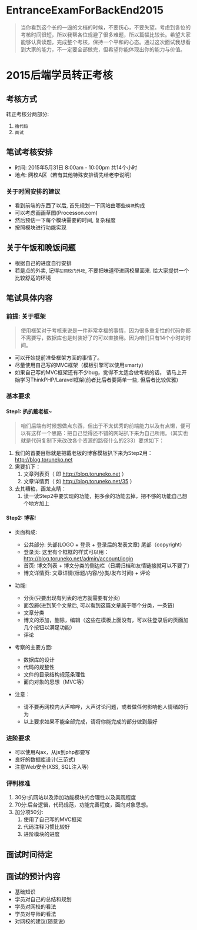 # EntranceExamForBackEnd2015
> 当你看到这个长的一逼的文档的时候，不要伤心，不要失望。考虑到各位的考核时间很短，所以我帮各位规避了很多难题，所以篇幅比较长。希望大家能够认真读题，完成整个考核，保持一个平和的心态。通过这次面试我想看到大家的能力，不一定要全部做完，但希望你能体现出你的能力与价值。
 
# 2015后端学员转正考核

## 考核方式
转正考核分两部分: 

1. `撸代码` 
2. `面试`

## 笔试考核安排
- 时间: 2015年5月31日 8:00am - 10:00pm 共14个小时
- 地点: 网校A区（若有其他特殊安排请先给老李说明）

### 关于时间安排的建议
- 看到前端的东西了以后, 首先规划一下网站由哪些`模块`构成
- 可以考虑画画草图(Processon.com)
- 然后预估一下每个模块需要的时间, 复杂程度
- 按照模块进行功能实现


## 关于午饭和晚饭问题
- 根据自己的进度自行安排
- 若是点的外卖, 记得`在网校门外吃`, 不要把味道带进网校里面来. 给大家提供一个比较舒适的环境

## 笔试具体内容

### 前提: 关于框架

> 使用框架对于考核来说是一件非常幸福的事情，因为很多重复性的代码你都不需要写，数据库也是封装好了的可以直接用。因为咱们只有14个小时的时间。

- 可以开始提前准备框架方面的事情了。
- 尽量使用自己写的MVC框架（模板引擎可以使用smarty）
- 如果自己写的MVC框架还有不少bug，觉得不太适合做考核的话， 请马上开始学习ThinkPHP/Laravel框架(前者比后者要简单一些, 但后者比较优雅)

### 基本要求

#### Step1: 扒扒戴老板~

> 咱们后端有时候想做点东西，但出于不太优秀的前端能力以及有点懒，便可以有这样一个思路：把自己觉得还不错的网站扒下来为自己所用。（其实也就是代码复制下来改改各个资源的路径什么的233）要求如下：

1. 我们的首要目标就是把戴老板的博客模板扒下来为Step2用： http://blog.toruneko.net
2. 需要扒下：
	1. 文章列表页（ 即 http://blog.toruneko.net ）
	2. 文章详情页（ 如 http://blog.toruneko.net/35 ）
3. 去其糟粕，画龙点睛：
	1. 读一读Step2中要实现的功能，把多余的功能去掉，把不够的功能自己想个地方加上

#### Step2: 博客!

- 页面构成:
	- 公共部分: 头部(LOGO + 登录 + 登录后的发表文章) 尾部（copyright）
	- 登录页: 这里有个框框的样式可以用： http://blog.toruneko.net/admin/account/login
	- 首页: 博文列表 + 博文分类的侧边栏（日期归档和友情链接就可以不要了）
	- 博文详情页: 文章详情(标题/内容/分类/发布时间) + 评论
- 功能:
	- 分页(只要出现有列表的地方就需要有分页)
	- 面包屑(进到某个文章后, 可以看到这篇文章属于哪个分类，一条链)
	- 文章分类
	- 博文的添加，删除，编辑（这些在模板上面没有，可以往登录后的页面加几个按钮以满足功能）
	- 评论
- 考察的主要方面:
 	- 数据库的设计
	- 代码的规整性
	- 文件的目录结构规范条理性
	- 面向对象的思想（MVC等）

- 注意：
	- 请不要再网校内大声喧哗，大声讨论问题，或者做任何影响他人情绪的行为   
	- 以上要求如果不能全部完成，请将你能完成的部分做到最好   
	
### 进阶要求

- 可以使用Ajax，从js到php都要写
- 良好的数据库设计(三范式)
- 注意Web安全(XSS, SQL注入等)


### 评判标准
1. 30分:扒网站以及添加功能模块的合理性以及美观程度
2. 70分:后台逻辑，代码规范，功能完善程度，面向对象思想。
3. 加分项50分:
	1. 使用了自己写的MVC框架
	2. 代码注释习惯比较好
	3. 进阶模块的进度

## 面试时间待定

## 面试的预计内容
- 基础知识
- 学员对自己的总结和规划
- 学员对网校的看法
- 学员对导师的看法
- 对网校的建议(随意说)
